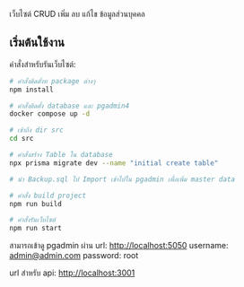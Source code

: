 เว็บไซต์ CRUD เพิ่ม ลบ แก้ไข ข้อมูลส่วนบุคคล

## เริ่มต้นใช้งาน

คำสั่งสำหรับรันเว็บไซต์:

```bash
# คำสั่งติดตั้งท package ต่างๆ
npm install

# คำสั่งติดตั้ง database และ pgadmin4 
docker compose up -d

# เข้าถึง dir src
cd src

# คำสั่งสร้าง Table ใน database
npx prisma migrate dev --name "initial create table"

# นำ Backup.sql ไป Import เข้าไปใน pgadmin เพื่อเพิ่ม master data

# คำสั่ง build project
npm run build

# คำสั่งรันเว็บไซต์
npm run start
```
สามารถเข้าดู pgadmin ผ่าน url: [http://localhost:5050](http://localhost:5050) 
username: admin@admin.com 
password: root

url สำหรับ api: [http://localhost:3001](http://localhost:3000)